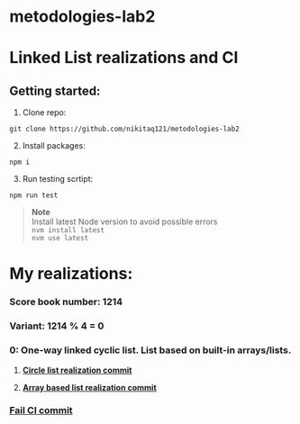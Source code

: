 # metodologies-lab2

# Linked List realizations and CI

## Getting started:


1. Clone repo:

```git clone https://github.com/nikitaq121/metodologies-lab2```

2. Install packages:

```npm i```

3. Run testing scrtipt:

 
  ```npm run test```


>**Note**<br> Install latest Node version to avoid possible errors<br> ```nvm install latest```<br> ```nvm use latest```


# My realizations:

### Score book number: 1214
### Variant: 1214 % 4 = 0
### 0: One-way linked cyclic list. List based on built-in arrays/lists.

1. **[Circle list realization commit](https://github.com/nikitaq121/metodologies-lab2/commit/a375ecc9417448905a44777fd74995c0e4bc02b2)**

2. **[Array based list realization commit](https://github.com/nikitaq121/metodologies-lab2/commit/a0629bb7fc80f700eea6d48875f614b2ffed9e24)**

### [Fail CI commit](https://github.com/nikitaq121/metodologies-lab2/actions/runs/5279301131/jobs/9549773735)

